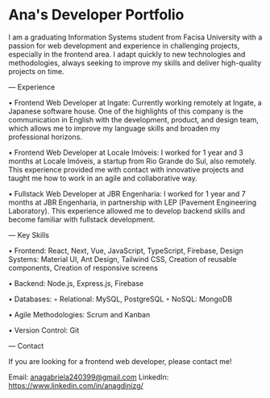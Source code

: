 # Ana's Developer Portfolio

I am a graduating Information Systems student from Facisa University with a passion for web development and experience in challenging projects, especially in the frontend area. I adapt quickly to new technologies and methodologies, always seeking to improve my skills and deliver high-quality projects on time.

— Experience

• Frontend Web Developer at Ingate: Currently working remotely at Ingate, a Japanese software house. One of the highlights of this company is the communication in English with the development, product, and design team, which allows me to improve my language skills and broaden my professional horizons.

• Frontend Web Developer at Locale Imóveis: I worked for 1 year and 3 months at Locale Imóveis, a startup from Rio Grande do Sul, also remotely. This experience provided me with contact with innovative projects and taught me how to work in an agile and collaborative way.

• Fullstack Web Developer at JBR Engenharia: I worked for 1 year and 7 months at JBR Engenharia, in partnership with LEP (Pavement Engineering Laboratory). This experience allowed me to develop backend skills and become familiar with fullstack development.

— Key Skills

• Frontend: React, Next, Vue, JavaScript, TypeScript, Firebase, Design Systems: Material UI, Ant Design, Tailwind CSS, Creation of reusable components, Creation of responsive screens

• Backend: Node.js, Express.js, Firebase

• Databases:
 ◦ Relational: MySQL, PostgreSQL
 ◦ NoSQL: MongoDB

• Agile Methodologies: Scrum and Kanban

• Version Control: Git

— Contact

If you are looking for a frontend web developer, please contact me!

Email: anagabriela240399@gmail.com
LinkedIn: https://www.linkedin.com/in/anagdinizg/
